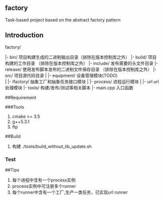 ## factory
Task-based project based on the abstract factory pattern

## Introduction
factory/

  |- bin/               项目构建生成的二进制输出目录（排除在版本控制库之外） 
  |- build/             项目构建的工作目录 （排除在版本控制库之外） 
  |- include/           发布需要的头文件目录 
  |- release/           使用发布脚本发布的二进制文件保存目录 （排除在版本控制库之外） 
  |- src/               项目源代码目录 
  |   |- equipment/ 		设备管理模块(TODO)        
  |   |- Ifactory/          抽象工厂和抽象任务接口模块 
  |   |- process/           进程运行模块 
  |   |- url              	url处理模块 
  |- tools/             构建/发布/测试等相关脚本 
  |- main.cpp			入口函数 
  
 ##Requirement
  
  ###Tools
  1. cmake >= 3.5
  2. g++5.3.1
  3. ftp
  
  ##Build
  1. 构建
  ./tools/build_without_lib_update.sh
  ### Test
  
##Tips
1. 每个进程中含有一个process实例
2. process实例中可注册多个runner
3. 每个runner中含有一个工厂,生产一类任务，已实现url runner



